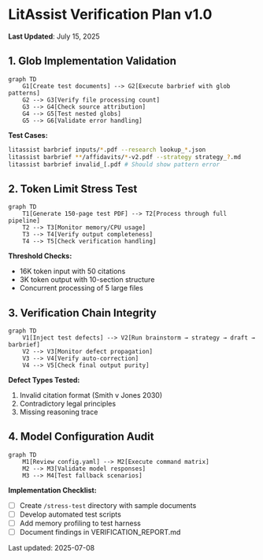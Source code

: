 # LitAssist Verification Plan v1.0

**Last Updated**: July 15, 2025

## 1. Glob Implementation Validation
```mermaid
graph TD
    G1[Create test documents] --> G2[Execute barbrief with glob patterns]
    G2 --> G3[Verify file processing count]
    G3 --> G4[Check source attribution]
    G4 --> G5[Test nested globs]
    G5 --> G6[Validate error handling]
```

**Test Cases:**
```bash
litassist barbrief inputs/*.pdf --research lookup_*.json
litassist barbrief **/affidavits/*-v2.pdf --strategy strategy_?.md
litassist barbrief invalid_[.pdf # Should show pattern error
```

## 2. Token Limit Stress Test
```mermaid
graph TD
    T1[Generate 150-page test PDF] --> T2[Process through full pipeline]
    T2 --> T3[Monitor memory/CPU usage]
    T3 --> T4[Verify output completeness]
    T4 --> T5[Check verification handling]
```

**Threshold Checks:**
- 16K token input with 50 citations
- 3K token output with 10-section structure
- Concurrent processing of 5 large files

## 3. Verification Chain Integrity
```mermaid
graph TD
    V1[Inject test defects] --> V2[Run brainstorm → strategy → draft → barbrief]
    V2 --> V3[Monitor defect propagation]
    V3 --> V4[Verify auto-correction]
    V4 --> V5[Check final output purity]
```

**Defect Types Tested:**
1. Invalid citation format (Smith v Jones 2030)
2. Contradictory legal principles
3. Missing reasoning trace

## 4. Model Configuration Audit
```mermaid
graph TD
    M1[Review config.yaml] --> M2[Execute command matrix]
    M2 --> M3[Validate model responses]
    M3 --> M4[Test fallback scenarios]
```

**Implementation Checklist:**
- [ ] Create `/stress-test` directory with sample documents
- [ ] Develop automated test scripts
- [ ] Add memory profiling to test harness
- [ ] Document findings in VERIFICATION_REPORT.md

Last updated: 2025-07-08
